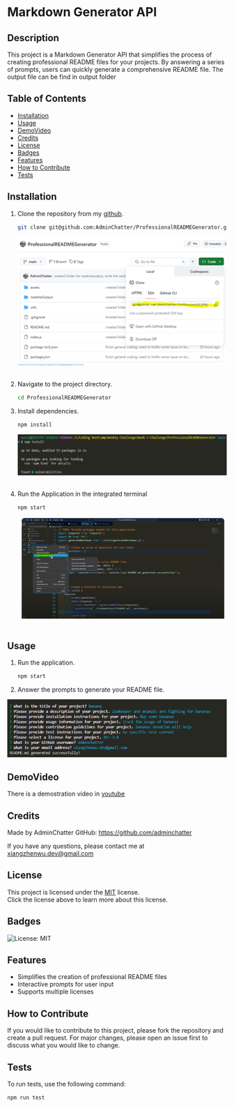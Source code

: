 # Markdown Generator API

## Description

This project is a Markdown Generator API that simplifies the process of creating professional README files for your projects. By answering a series of prompts, users can quickly generate a comprehensive README file. The output file can be find in output folder

## Table of Contents

- [Installation](#installation)
- [Usage](#usage)
- [DemoVideo](#demovideo)
- [Credits](#credits)
- [License](#license)
- [Badges](#badges)
- [Features](#features)
- [How to Contribute](#how-to-contribute)
- [Tests](#tests)

## Installation

1. Clone the repository from my [github](https://github.com/adminchatter).
    ```bash
    git clone git@github.com:AdminChatter/ProfessionalREADMEGenerator.git
    ```
    ![clone link](./assets/img/Demo3.PNG)<br><br>

2. Navigate to the project directory.
    ```bash
    cd ProfessionalREADMEGenerator
    ```

3. Install dependencies.
    ```bash
    npm install
    ```
    ![clone link](./assets/img/Demo4.PNG) <br><br>

4. Run the Application in the integrated terminal
    ```bash
    npm start
    ```

    ![clone link](./assets/img/Demo1.PNG)<br><br>

## Usage

1. Run the application.
    ```bash
    npm start
    ```

2. Answer the prompts to generate your README file.

![clone link](./assets/img/Demo2.PNG)

## DemoVideo

There is a demostration video in [youtube](https://youtu.be/nQZLaSolYPs)


## Credits

Made by AdminChatter
GitHub: https://github.com/adminchatter

If you have any questions, please contact me at xiangzhenwu.dev@gmail.com

## License

This project is licensed under the [MIT](https://opensource.org/licenses/MIT) license.<BR>
Click the license above to learn more about this license.

## Badges

![License: MIT](https://img.shields.io/badge/License-MIT-yellow.svg)

## Features

* Simplifies the creation of professional README files
* Interactive prompts for user input
* Supports multiple licenses

## How to Contribute

If you would like to contribute to this project, please fork the repository and create a pull request. For major changes, please open an issue first to discuss what you would like to change.

## Tests

To run tests, use the following command:
```bash
npm run test
```
